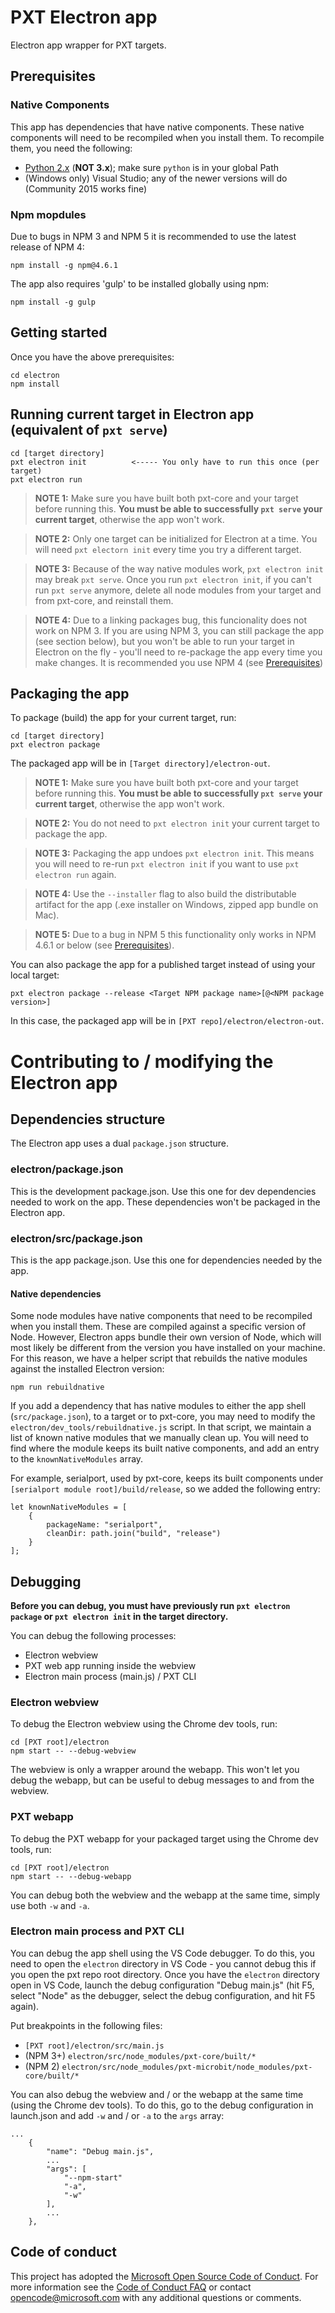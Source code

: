 # PXT Electron app

Electron app wrapper for PXT targets.

## Prerequisites

### Native Components

This app has dependencies that have native components. These native components will need to be recompiled when you install them. To recompile them, you need the following: 
- [Python 2.x](https://www.python.org/downloads/) (__NOT 3.x__); make sure `python` is in your global Path
- (Windows only) Visual Studio; any of the newer versions will do (Community 2015 works fine)

### Npm mopdules

Due to bugs in NPM 3 and NPM 5 it is recommended to use the latest release of NPM 4:

```
npm install -g npm@4.6.1
```

The app also requires 'gulp' to be installed globally using npm:
```
npm install -g gulp
```

## Getting started
Once you have the above prerequisites:
```
cd electron
npm install
```

## Running current target in Electron app (equivalent of `pxt serve`)
```
cd [target directory]
pxt electron init          <----- You only have to run this once (per target)
pxt electron run
```

> **NOTE 1:** Make sure you have built both pxt-core and your target before running this. **You must be able to successfully `pxt serve` your current target**, otherwise the app won't work.

> **NOTE 2:** Only one target can be initialized for Electron at a time. You will need `pxt electorn init` every time you try a different target. 

> **NOTE 3:** Because of the way native modules work, `pxt electron init` may break `pxt serve`.
Once you run `pxt electron init`, if you can't run `pxt serve` anymore, delete all node modules from your target and from pxt-core, and reinstall them.

> **NOTE 4:** Due to a linking packages bug, this funcionality does not work on NPM 3.
If you are using NPM 3, you can still package the app (see section below), but you won't be able to run your target in Electron on the fly - you'll need to re-package the app every time you make changes. It is recommended you use NPM 4 (see [Prerequisites](#prerequisites))

## Packaging the app
To package (build) the app for your current target, run:
```
cd [target directory]
pxt electron package
```

The packaged app will be in `[Target directory]/electron-out`.

> **NOTE 1:** Make sure you have built both pxt-core and your target before running this. **You must be able to successfully `pxt serve` your current target**, otherwise the app won't work.

> **NOTE 2:** You do not need to `pxt electron init` your current target to package the app.

> **NOTE 3:** Packaging the app undoes `pxt electron init`. This means you will need to re-run `pxt electron init` if you want to use `pxt electron run` again.

> **NOTE 4:** Use the `--installer` flag to also build the distributable artifact for the app (.exe installer on Windows, zipped app bundle on Mac).

> **NOTE 5:** Due to a bug in NPM 5 this functionality only works in NPM 4.6.1 or below (see [Prerequisites](#prerequisites)).

You can also package the app for a published target instead of using your local target:
```
pxt electron package --release <Target NPM package name>[@<NPM package version>]
```

In this case, the packaged app will be in `[PXT repo]/electron/electron-out`.

# Contributing to / modifying the Electron app

## Dependencies structure
The Electron app uses a dual `package.json` structure.

### electron/package.json
This is the development package.json. Use this one for dev dependencies needed to work on the app. These dependencies won't be packaged in the Electron app.

### electron/src/package.json
This is the app package.json. Use this one for dependencies needed by the app.

#### Native dependencies
Some node modules have native components that need to be recompiled when you install them. These are compiled against a specific version of Node.
However, Electron apps bundle their own version of Node, which will most likely be different from the version you have installed on your machine.
For this reason, we have a helper script that rebuilds the native modules against the installed Electron version:
```
npm run rebuildnative
```

If you add a dependency that has native modules to either the app shell (`src/package.json`), to a target or to pxt-core, you may need to modify the `electron/dev_tools/rebuildnative.js` script.
In that script, we maintain a list of known native modules that we manually clean up. You will need to find where the module keeps its built native components, and add an entry to the `knownNativeModules` array.

For example, serialport, used by pxt-core, keeps its built components under `[serialport module root]/build/release`, so we added the following entry:
```
let knownNativeModules = [
    {
        packageName: "serialport",
        cleanDir: path.join("build", "release")
    }
];
```

## Debugging
**Before you can debug, you must have previously run `pxt electron package` or `pxt electron init` in the target directory.**

You can debug the following processes:
- Electron webview
- PXT web app running inside the webview
- Electron main process (main.js) / PXT CLI

### Electron webview
To debug the Electron webview using the Chrome dev tools, run:
```
cd [PXT root]/electron
npm start -- --debug-webview
```

The webview is only a wrapper around the webapp. This won't let you debug the webapp, but can be useful to debug messages to and from the webview.

### PXT webapp
To debug the PXT webapp for your packaged target using the Chrome dev tools, run:
```
cd [PXT root]/electron
npm start -- --debug-webapp
```

You can debug both the webview and the webapp at the same time, simply use both `-w` and `-a`.

### Electron main process and PXT CLI
You can debug the app shell using the VS Code debugger. To do this, you need to open the `electron` directory in VS Code - you cannot debug this if you open the pxt repo root directory.
Once you have the `electron` directory open in VS Code, launch the debug configuration "Debug main.js" (hit F5, select "Node" as the debugger, select the debug configuration, and hit F5 again).

Put breakpoints in the following files:
- `[PXT root]/electron/src/main.js`
- (NPM 3+) `electron/src/node_modules/pxt-core/built/*`
- (NPM 2) `electron/src/node_modules/pxt-microbit/node_modules/pxt-core/built/*`

You can also debug the webview and / or the webapp at the same time (using the Chrome dev tools). To do this, go to the debug configuration in launch.json and add `-w` and / or `-a` to the `args` array:
```
...
    {
        "name": "Debug main.js",
        ...
        "args": [
            "--npm-start"
            "-a",
            "-w"
        ],
        ...
    },
```

## Code of conduct
This project has adopted the [Microsoft Open Source Code of Conduct](https://opensource.microsoft.com/codeofconduct/). For more information see the [Code of Conduct FAQ](https://opensource.microsoft.com/codeofconduct/faq/) or contact [opencode@microsoft.com](mailto:opencode@microsoft.com) with any additional questions or comments.
